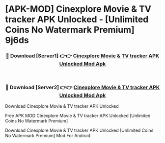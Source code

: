 # [APK-MOD] Cinexplore  Movie & TV tracker APK Unlocked - [Unlimited Coins No Watermark Premium] 9j6ds



<div align="center">
<h3>🔴 Download [Server1] 👉👉 <a href="https://momento.my/?title=Cinexplore__Movie_&_TV_tracker_APK_Unlocked">Cinexplore  Movie & TV tracker APK Unlocked Mod Apk</a></h3><br>

<h3>🔴 Download [Server2] 👉👉 <a href="https://momento.my/?title=Cinexplore__Movie_&_TV_tracker_APK_Unlocked">Cinexplore  Movie & TV tracker APK Unlocked Mod Apk</a></h3>
</div>



Download Cinexplore  Movie & TV tracker APK Unlocked 

Free APK MOD Cinexplore  Movie & TV tracker APK Unlocked [Unlimited Coins No Watermark Premium]

Download Cinexplore  Movie & TV tracker APK Unlocked [Unlimited Coins No Watermark Premium] Mod For Android
